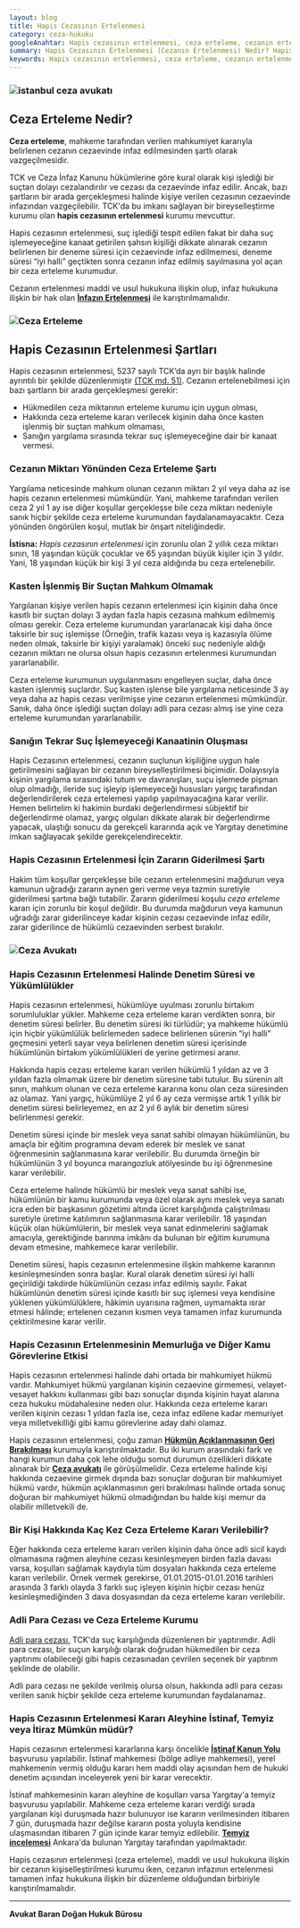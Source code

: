 ```yaml
---
layout: blog
title: Hapis Cezasının Ertelenmesi
category: ceza-hukuku
googleAnahtar: Hapis cezasının ertelenmesi, ceza erteleme, cezanın ertelenmesi, ceza erteleme kararı şartları, ceza avukatı, bakırköy avukat, ağır ceza avukatı, istanbul avukat, hukuk bürosu
summary: Hapis Cezasının Ertelenmesi (Cezanın Ertelenmesi) Nedir? Hapis Cezasının Ertelenmesi Şartları, Ceza Erteleme ve Cezanın İnfazı, Hapis Cezasının Ertelenmesinin Memurluğa  ve Diğer Kamu Görevlerine Etkisi Açıklanmıştır.
keywords: Hapis cezasının ertelenmesi, ceza erteleme, cezanın ertelenmesi, erteleme kararı, ceza erteleme şartları, ceza avukatı, bakırköy avukat, istanbul avukat, ataköy avukat, ağır ceza avukatı, hukuk bürosu
---
```


### ![istanbul ceza avukatı](https://camo.githubusercontent.com/f24abcba8f58bb01aef0b92787e06b188fde43a5/687474703a2f2f692e68697a6c69726573696d2e636f6d2f704244455a6e2e6a7067 "Ceza Avukatı")


## Ceza Erteleme Nedir? 

**Ceza erteleme**, mahkeme tarafından verilen mahkumiyet kararıyla belirlenen cezanın cezaevinde infaz edilmesinden şartlı olarak vazgeçilmesidir.   


TCK ve Ceza İnfaz Kanunu hükümlerine göre kural olarak kişi işlediği bir suçtan dolayı cezalandırılır ve cezası da cezaevinde infaz edilir. Ancak, bazı şartların bir arada gerçekleşmesi halinde kişiye verilen cezasının cezaevinde infazından vazgeçilebilir. TCK'da bu imkanı sağlayan bir bireyselleştirme kurumu olan **hapis cezasının ertelenmesi** kurumu mevcuttur. 

Hapis cezasının ertelenmesi, suç işlediği tespit edilen fakat bir daha suç işlemeyeceğine kanaat getirilen şahsın kişiliği dikkate alınarak cezanın belirlenen bir deneme süresi için cezaevinde infaz edilmemesi, deneme süresi “iyi halli” geçtikten sonra cezanın infaz edilmiş sayılmasına yol açan bir ceza erteleme kurumudur. 

Cezanın ertelenmesi maddi ve usul hukukuna ilişkin olup, infaz hukukuna ilişkin bir hak olan  [**İnfazın Ertelenmesi**](https://barandogan.av.tr/blog/ceza-hukuku/ceza-infazin-ertelenmesi.html) ile karıştırılmamalıdır.






### ![Ceza Erteleme](https://camo.githubusercontent.com/75f8eb71d6933564198518970068df91c9eeb253/687474703a2f2f692e68697a6c69726573696d2e636f6d2f6f5a4c5941512e6a7067 "Hapis Cezasının Ertelenmesi")


## Hapis Cezasının Ertelenmesi Şartları

Hapis cezasının ertelenmesi, 5237 sayılı TCK’da ayrı bir başlık halinde ayrıntılı bir  şekilde düzenlenmiştir [(TCK  md. 51)](http://www.turkhukuksitesi.com/mevzuat.php?mid=3808). Cezanın ertelenebilmesi için bazı şartların bir arada gerçekleşmesi gerekir: 

* Hükmedilen ceza miktarının erteleme kurumu için uygun olması, 
* Hakkında ceza erteleme kararı verilecek kişinin daha önce kasten işlenmiş bir suçtan mahkum olmaması,
* Sanığın yargılama sırasında tekrar suç işlemeyeceğine dair bir kanaat vermesi.


### Cezanın Miktarı Yönünden Ceza Erteleme Şartı


Yargılama neticesinde mahkum olunan cezanın miktarı 2 yıl veya daha az ise hapis cezanın ertelenmesi mümkündür. Yani, mahkeme tarafından verilen ceza 2 yıl 1 ay ise diğer koşullar gerçekleşse bile ceza miktarı nedeniyle sanık hiçbir şekilde ceza erteleme kurumundan faydalanamayacaktır. Ceza yönünden öngörülen koşul, mutlak bir önşart niteliğindedir.

**İstisna:** *Hapis cezasının ertelenmesi* için zorunlu olan 2 yıllık ceza miktarı sınırı, 18 yaşından küçük çocuklar ve 65 yaşından büyük kişiler için 3 yıldır. Yani, 18 yaşından küçük bir kişi 3 yıl ceza aldığında bu ceza ertelenebilir.

### Kasten İşlenmiş Bir Suçtan Mahkum Olmamak


Yargılanan kişiye verilen hapis cezanın ertelenmesi için kişinin daha önce kasıtlı bir suçtan dolayı 3 aydan fazla hapis cezasına mahkum edilmemiş olması gerekir. Ceza erteleme kurumundan yararlanacak kişi daha önce taksirle bir suç işlemişse (Örneğin, trafik kazası veya iş kazasıyla ölüme neden olmak, taksirle bir kişiyi yaralamak) önceki suç nedeniyle aldığı cezanın miktarı ne olursa olsun hapis cezasının ertelenmesi kurumundan yararlanabilir.

Ceza erteleme kurumunun uygulanmasını engelleyen suçlar, daha önce kasten işlenmiş suçlardır. Suç kasten işlense bile yargılama neticesinde 3 ay veya daha az hapis cezası verilmişse yine cezanın ertelenmesi mümkündür. Sanık, daha önce işlediği suçtan dolayı adli para cezası almış ise yine ceza erteleme kurumundan yararlanabilir.

### Sanığın Tekrar Suç İşlemeyeceği Kanaatinin Oluşması


Hapis Cezasının ertelenmesi, cezanın suçlunun kişiliğine uygun hale getirilmesini sağlayan bir cezanın bireyselleştirilmesi biçimidir. Dolayısıyla kişinin yargılama sırasındaki tutum ve davranışları, suçu işlemede pişman olup olmadığı, ileride suç işleyip işlemeyeceği hususları yargıç tarafından değerlendirilerek ceza ertelemesi yapılıp yapılmayacağına karar verilir. Hemen belirtelim ki hakimin burdaki değerlendirmesi sübjektif bir değerlendirme olamaz, yargıç olguları dikkate alarak bir değerlendirme yapacak, ulaştığı sonucu da gerekçeli kararında açık ve  Yargıtay denetimine imkan sağlayacak şekilde gerekçelendirecektir.

### Hapis Cezasının Ertelenmesi İçin Zararın Giderilmesi Şartı


Hakim tüm koşullar gerçekleşse bile cezanın ertelenmesini mağdurun veya kamunun uğradığı zararın aynen geri verme veya tazmin suretiyle giderilmesi şartına bağlı tutabilir. Zararın giderilmesi koşulu *ceza erteleme* kararı için zorunlu bir koşul değildir. Bu durumda mağdurun veya kamunun uğradığı zarar giderilinceye kadar kişinin cezası cezaevinde infaz edilir, zarar giderilince de hükümlü cezaevinden serbest bırakılır.


### ![Ceza Avukatı](https://camo.githubusercontent.com/039c168ab63224101bccdfd2095f2748df793de3/687474703a2f2f692e68697a6c69726573696d2e636f6d2f34386b7a5a4a2e6a7067 "Ceza Avukatı")


### Hapis Cezasının Ertelenmesi Halinde Denetim Süresi ve Yükümlülükler


Hapis cezasının ertelenmesi, hükümlüye uyulması zorunlu birtakım sorumluluklar yükler. Mahkeme ceza erteleme kararı verdikten sonra, bir denetim süresi belirler. Bu denetim süresi iki türlüdür; ya mahkeme hükümlü için hiçbir yükümlülük belirlemeden sadece belirlenen sürenin “iyi halli” geçmesini yeterli sayar veya belirlenen denetim süresi içerisinde hükümlünün birtakım yükümlülükleri de yerine getirmesi aranır. 

Hakkında hapis cezası erteleme kararı verilen hükümlü 1 yıldan az ve 3 yıldan fazla olmamak üzere bir denetim süresine tabi tutulur. Bu sürenin alt sınırı, mahkum olunan ve ceza erteleme kararına konu olan ceza süresinden az olamaz. Yani yargıç, hükümlüye 2 yıl 6 ay ceza vermişse artık 1 yıllık bir denetim süresi belirleyemez, en az 2 yıl 6 aylık bir denetim süresi belirlenmesi gerekir.

Denetim süresi içinde bir meslek veya sanat sahibi olmayan hükümlünün, bu amaçla bir eğitim programına devam ederek bir meslek ve sanat öğrenmesinin sağlanmasına karar verilebilir. Bu durumda örneğin bir hükümlünün 3 yıl boyunca marangozluk atölyesinde bu işi öğrenmesine karar verilebilir.

Ceza erteleme halinde hükümlü bir meslek veya sanat sahibi ise, hükümlünün bir kamu kurumunda veya özel olarak aynı meslek veya sanatı icra eden bir başkasının gözetimi altında ücret karşılığında çalıştırılması suretiyle üretime katılımının sağlanmasına karar verilebilir.
18 yaşından küçük olan hükümlülerin, bir meslek veya sanat edinmelerini sağlamak amacıyla, gerektiğinde barınma imkânı da bulunan bir eğitim kurumuna devam etmesine, mahkemece karar verilebilir.

Denetim süresi, hapis cezasının ertelenmesine ilişkin mahkeme kararının kesinleşmesinden sonra başlar. Kural olarak denetim süresi iyi halli geçirildiği takdirde hükümlünün cezası infaz edilmiş sayılır. Fakat hükümlünün denetim süresi içinde kasıtlı bir suç işlemesi veya kendisine yüklenen yükümlülüklere, hâkimin uyarısına rağmen, uymamakta ısrar etmesi hâlinde; ertelenen cezanın kısmen veya tamamen infaz kurumunda çektirilmesine karar verilir.



### Hapis Cezasının Ertelenmesinin Memurluğa ve Diğer Kamu Görevlerine Etkisi


Hapis cezasının ertelenmesi halinde dahi ortada bir mahkumiyet hükmü vardır. Mahkumiyet hükmü yargılanan kişinin cezaevine girmemesi, velayet-vesayet hakkını kullanması gibi bazı sonuçlar dışında kişinin hayat alanına ceza hukuku müdahalesine neden olur. Hakkında ceza erteleme kararı verilen kişinin cezası 1 yıldan fazla ise, ceza infaz edilene kadar memuriyet veya milletvekilliği gibi kamu görevlerine aday dahi olamaz.

Hapis cezasının ertelenmesi, çoğu zaman [**Hükmün Açıklanmasının Geri Bırakılması**](https://barandogan.av.tr/blog/ceza-hukuku/hukmun-aciklanmasinin-geri-birakilmasi.html) kurumuyla karıştırılmaktadır. Bu iki kurum arasındaki fark ve hangi kurumun daha çok lehe olduğu somut durumun özellikleri dikkate alınarak bir [**Ceza avukatı**](https://barandogan.av.tr/blog/ceza-hukuku/ceza-avukatinin-islevi.html) ile görüşülmelidir. Ceza erteleme halinde kişi hakkında cezaevine girmek dışında bazı sonuçlar doğuran bir mahkumiyet hükmü vardır, hükmün açıklanmasının geri bırakılması halinde ortada sonuç doğuran bir mahkumiyet hükmü olmadığından bu halde kişi memur da olabilir milletvekili de. 



### Bir Kişi Hakkında Kaç Kez Ceza Erteleme Kararı Verilebilir?


Eğer hakkında ceza erteleme kararı verilen kişinin daha önce adli sicil kaydı olmamasına rağmen aleyhine cezası kesinleşmeyen birden fazla davası varsa, koşulları sağlamak kaydıyla tüm dosyaları hakkında ceza erteleme kararı verilebilir. Örnek vermek gerekirse, 01.01.2015-01.01.2016 tarihleri arasında 3 farklı olayda 3 farklı suç işleyen kişinin hiçbir cezası henüz kesinleşmediğinden 3 dava dosyasından da ceza erteleme kararı verilebilir.

### Adli Para Cezası ve Ceza Erteleme Kurumu

[Adli para cezası,](https://barandogan.av.tr/blog/ceza-hukuku/adli-para-cezasi.html) TCK'da suç karşılığında düzenlenen bir yaptırımdır. Adli para cezası,  bir suçun karşılığı olarak doğrudan hükmedilen bir ceza yaptırımı olabileceği gibi hapis cezasınadan çevrilen seçenek bir yaptırım şeklinde de olabilir.

Adli para cezası ne şekilde verilmiş olursa olsun, hakkında adli para cezası verilen sanık hiçbir şekilde ceza erteleme kurumundan faydalanamaz. 

### Hapis Cezasının Ertelenmesi Kararı Aleyhine İstinaf, Temyiz veya İtiraz Mümkün müdür?

Hapis cezasının ertelenmesi kararlarına karşı öncelikle [**İstinaf Kanun Yolu**](https://barandogan.av.tr/blog/ceza-hukuku/istinaf-nedir-cmk.html) başvurusu yapılabilir. İstinaf mahkemesi (bölge adliye mahkemesi), yerel mahkemenin vermiş olduğu kararı hem maddi olay açısından hem de hukuki denetim açısından inceleyerek yeni bir karar verecektir.


İstinaf mahkemesinin kararı aleyhine de koşulları varsa Yargıtay'a temyiz  başvurusu yapılabilir. Mahkeme ceza erteleme kararı verdiği sırada yargılanan kişi duruşmada hazır bulunuyor ise kararın verilmesinden itibaren 7 gün, duruşmada hazır değilse kararın posta yoluyla kendisine ulaşmasından itibaren 7 gün içinde karar temyiz edilebilir. [**Temyiz incelemesi**](https://barandogan.av.tr/blog/ceza-hukuku/yargitay-temyiz-basvurusu.html) Ankara'da bulunan Yargıtay tarafından yapılmaktadır.


Hapis cezasının ertelenmesi (ceza erteleme), maddi ve usul hukukuna  ilişkin bir cezanın kişiselleştirilmesi kurumu iken, cezanın infazının ertelenmesi tamamen infaz hukukuna ilişkin bir düzenleme olduğundan birbiriyle karıştırılmamalıdır.
 
 
 

______________________________________________________________________________________________________________________________________

**Avukat Baran Doğan Hukuk Bürosu**

